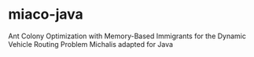 # miaco-java
Ant Colony Optimization with Memory-Based Immigrants for the Dynamic Vehicle Routing Problem Michalis adapted for Java
